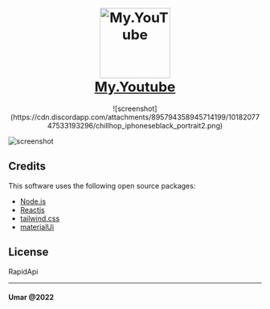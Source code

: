 <h1 align="center" style="font-size: 27.5px;">
  <br>
  <a href="https://omarchefrad.github.io/My.Youtube/"><img src="https://cdn.discordapp.com/attachments/895794358945714199/1016289083946975242/play.png" alt="My.YouTube" width="140">
  <br>
    My.Youtube
  </br>
  </a>
</h1>

<div align="center">
![screenshot](https://cdn.discordapp.com/attachments/895794358945714199/1018207747533193296/chillhop_iphoneseblack_portrait2.png)
 </div>

![screenshot](https://cdn.discordapp.com/attachments/895794358945714199/1018197392073445578/homeY_dell-xps13-front.png)


## Credits

This software uses the following open source packages:


- [Node.js](https://nodejs.org/)
- [Reactjs](https://reactjs.org/)
- [tailwind.css](https://tailwindcss.com/)
- [materialUi](https://mui.com/)

## License

RapidApi

---

#### Umar @2022
